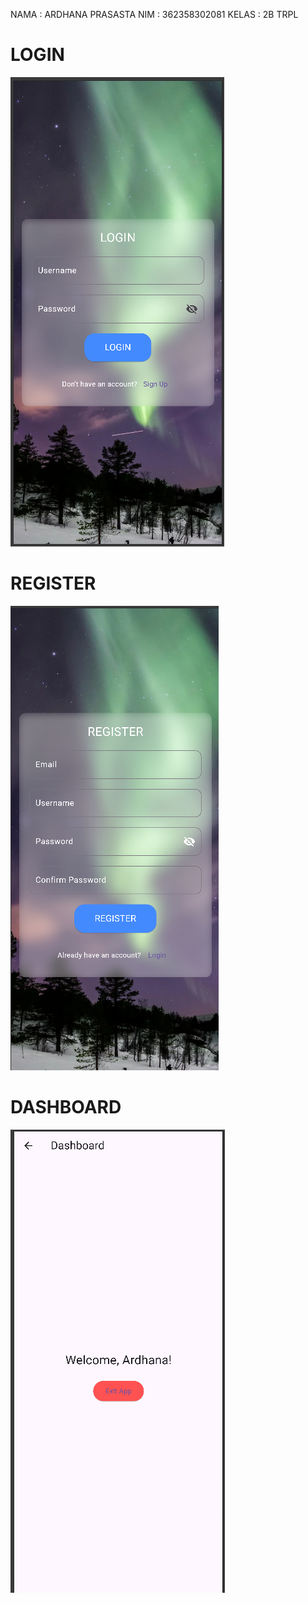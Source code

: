 NAMA    : ARDHANA PRASASTA
NIM     : 362358302081
KELAS   : 2B TRPL

# LOGIN

![alt text](image.png)

# REGISTER

![alt text](image-1.png)

# DASHBOARD

![alt text](image-2.png)